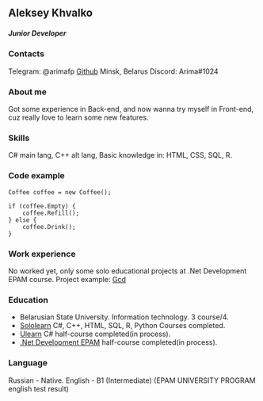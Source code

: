 ## Aleksey Khvalko
##### Junior Developer
### Contacts
Telegram: @arimafp
[Github](https://github.com/Inofp)
Minsk, Belarus
Discord: Arima#1024
### About me
Got some experience in Back-end, and now wanna try myself in Front-end, cuz really love to learn some new features.
### Skills
C# main lang, C++ alt lang, Basic knowledge in: HTML, CSS, SQL, R.
### Code example
```
Coffee coffee = new Coffee();

if (coffee.Empty) {
    coffee.Refill();
} else {
    coffee.Drink();
}
```
### Work experience
No worked yet, only some solo educational projects at .Net Development EPAM course.
Project example: [Gcd](https://github.com/Inofp/gcd)

### Education
* Belarusian State University. Information technology. 3 course/4.
* [Sololearn](https://www.sololearn.com/profile/9240265) C#, C++, HTML, SQL, R, Python Courses completed.
* [Ulearn](ulearn.me) C# half-course completed(in process). 
* [.Net Development EPAM](https://training.by/Training/Details/2962?lang=en) half-course completed(in process).

### Language
Russian - Native.
English - B1 (Intermediate) (EPAM UNIVERSITY PROGRAM english test result)